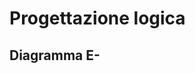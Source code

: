 

# Progettazione logica

## Diagramma E-
<!--stackedit_data:
eyJoaXN0b3J5IjpbLTE4OTM5NTg1MTRdfQ==
-->